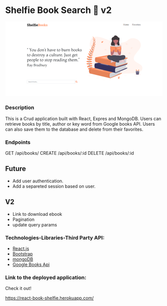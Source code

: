 # Shelfie Book Search :orange_book:  v2 # 

![img](shelfie.png)

### Description

This is a Crud application built with React, Expres and MongoDB. Users can retrieve books by title, author or key word from Google books API. Users can also save them to the database and delete from their favorites. 


### Endpoints
GET     /api/books/
CREATE  /api/books/:id
DELETE  /api/books/:id


## Future
- Add user authentication.
- Add a separeted session based on user.

## V2
- Link to download ebook
- Pagination
- update query params 

### Technologies-Libraries-Third Party API:

- [React.js](https://reactjs.org//)
- [Bootstrap](https://bootstrap.com/) <br>
- [mongoDB]() <br>
- [Google Books Api](https://developers.google.com/books)



### Link to the deployed application:

Check it out!

https://react-book-shelfie.herokuapp.com/
